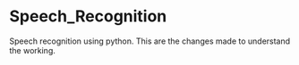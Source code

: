 # Speech_Recognition
Speech recognition using python. This are the changes made to understand the working.
